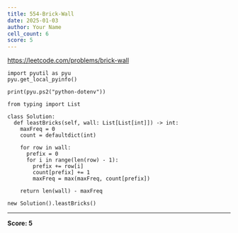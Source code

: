 ```yaml
---
title: 554-Brick-Wall
date: 2025-01-03
author: Your Name
cell_count: 6
score: 5
---
```


https://leetcode.com/problems/brick-wall


```
import pyutil as pyu
pyu.get_local_pyinfo()
```


```
print(pyu.ps2("python-dotenv"))
```


```
from typing import List
```


```
class Solution:
  def leastBricks(self, wall: List[List[int]]) -> int:
    maxFreq = 0
    count = defaultdict(int)

    for row in wall:
      prefix = 0
      for i in range(len(row) - 1):
        prefix += row[i]
        count[prefix] += 1
        maxFreq = max(maxFreq, count[prefix])

    return len(wall) - maxFreq
```


```
new Solution().leastBricks()
```


---
**Score: 5**